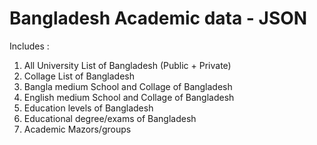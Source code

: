 # Bangladesh Academic data  - JSON

Includes :
1. All University List of Bangladesh (Public + Private)
2. Collage List of Bangladesh
3. Bangla medium School and Collage of Bangladesh 
4. English medium School and Collage of Bangladesh
5. Education levels of Bangladesh
6. Educational degree/exams of Bangladesh
7. Academic Mazors/groups
